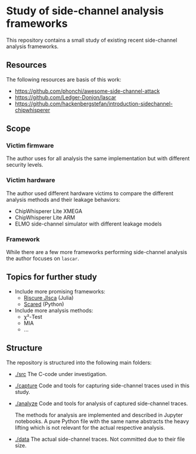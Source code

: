 # Study of side-channel analysis frameworks

This repository contains a small study of existing recent side-channel analysis frameworks.

## Resources

The following resources are basis of this work:

- https://github.com/phonchi/awesome-side-channel-attack
- https://github.com/Ledger-Donjon/lascar
- https://github.com/hackenbergstefan/introduction-sidechannel-chipwhisperer

## Scope

### Victim firmware

The author uses for all analysis the same implementation but with different security levels.

### Victim hardware

The author used different hardware victims to compare the different analysis methods and their leakage behaviors:

- ChipWhisperer Lite XMEGA
- ChipWhisperer Lite ARM
- ELMO side-channel simulator with different leakage models

### Framework

While there are a few more frameworks performing side-channel analysis the author focuses on `lascar`.

## Topics for further study

- Include more promising frameworks:
  - [Riscure Jlsca](https://github.com/Riscure/Jlsca) (Julia)
  - [Scared](https://gitlab.com/eshard/scared) (Python)
- Include more analysis methods:
  - χ²-Test
  - MIA
  - ...

## Structure

The repository is structured into the following main folders:

- [./src](./src)
  The C-code under investigation.
- [./capture](./capture)
  Code and tools for capturing side-channel traces used in this study.
- [./analyze](./analyze)
  Code and tools for analysis of captured side-channel traces.

  The methods for analysis are implemented and described in Jupyter notebooks.
  A pure Python file with the same name abstracts the heavy lifting which is not relevant for the actual respective analysis.

- [./data](./data)
  The actual side-channel traces.
  Not committed due to their file size.
